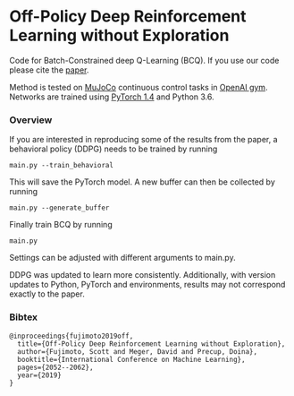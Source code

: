 # Off-Policy Deep Reinforcement Learning without Exploration

Code for Batch-Constrained deep Q-Learning (BCQ). If you use our code please cite the [paper](https://arxiv.org/abs/1812.02900).

Method is tested on [MuJoCo](http://www.mujoco.org/) continuous control tasks in [OpenAI gym](https://github.com/openai/gym). 
Networks are trained using [PyTorch 1.4](https://github.com/pytorch/pytorch) and Python 3.6. 

### Overview

If you are interested in reproducing some of the results from the paper, a behavioral policy (DDPG) needs to be trained by running 
```
main.py --train_behavioral
```
This will save the PyTorch model. A new buffer can then be collected by running
```
main.py --generate_buffer
```
Finally train BCQ by running
```
main.py
```

Settings can be adjusted with different arguments to main.py. 

DDPG was updated to learn more consistently. Additionally, with version updates to Python, PyTorch and environments, results may not correspond exactly to the paper. 

### Bibtex

```
@inproceedings{fujimoto2019off,
  title={Off-Policy Deep Reinforcement Learning without Exploration},
  author={Fujimoto, Scott and Meger, David and Precup, Doina},
  booktitle={International Conference on Machine Learning},
  pages={2052--2062},
  year={2019}
}
```